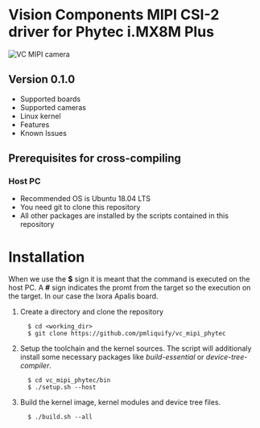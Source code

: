 # Vision Components MIPI CSI-2 driver for Phytec i.MX8M Plus
![VC MIPI camera](https://www.vision-components.com/fileadmin/external/documentation/hardware/VC_MIPI_Camera_Module/VC_MIPI_Camera_Module-Dateien/mipi_sensor_front_back.png)

## Version 0.1.0
* Supported boards
* Supported cameras 
* Linux kernel 
* Features
* Known Issues

## Prerequisites for cross-compiling
### Host PC
* Recommended OS is Ubuntu 18.04 LTS
* You need git to clone this repository
* All other packages are installed by the scripts contained in this repository

# Installation
When we use the **$** sign it is meant that the command is executed on the host PC. A **#** sign indicates the promt from the target so the execution on the target. In our case the Ixora Apalis board.

1. Create a directory and clone the repository   
   ```
     $ cd <working_dir>
     $ git clone https://github.com/pmliquify/vc_mipi_phytec
   ```

2. Setup the toolchain and the kernel sources. The script will additionaly install some necessary packages like *build-essential* or *device-tree-compiler*.
   ```
     $ cd vc_mipi_phytec/bin
     $ ./setup.sh --host
   ```

3. Build the kernel image, kernel modules and device tree files.
   ```
     $ ./build.sh --all
   ```